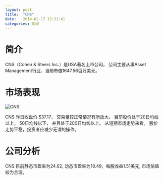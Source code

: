 ```yaml
---
layout: post
title:  "CNS"
date:   2014-02-17 12:21:41
categories: 观点
---
```


# 简介
CNS（Cohen & Steers Inc.）是USA著名上市公司，
公司主要从事Asset Management行业，当前市值1647.56百万美元。

# 市场表现

![CNS](http://finviz.com/chart.ashx?t=CNS&ty=c&ta=1&p=d&s=l)

CNS 昨日收盘价 $37.17，
交易量较正常情况有所放大。
目前股价处于20日均线以上，
50日均线以下，
并且处于200日均线以上。
从短期市场走势来看，
股价走势平稳，投资者应减少无谓的操作。

# 公司分析
CNS 目前静态市盈率为24.62, 动态市盈率为18.49，每股收益1.51美元,
市场估值较为合理。
